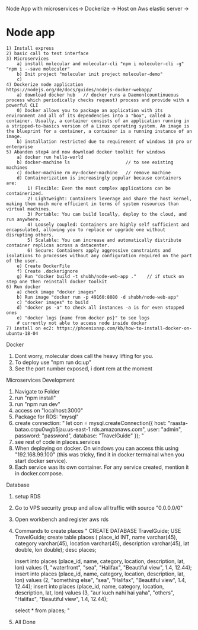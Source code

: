 Node App with microservices-> Dockerize -> Host on Aws elastic server -> 
# Node app
    1) Install express
    2) basic call to test interface
    3) Microservices 
        a) install molecular and molecular-cli "npm i moleculer-cli -g" "npm i --save moleculer"
        b) Init project "moleculer init project moleculer-demo"
        c) 
    4) Dockerize node application https://nodejs.org/de/docs/guides/nodejs-docker-webapp/
        a) download docker hub   // docker runs a Daemon(countinueous process which periodically checks request) process and provide with a powerful CLI
        0) Docker allows you to package an application with its environment and all of its dependencies into a "box", called a container. Usually, a container consists of an application running in a stripped-to-basics version of a Linux operating system. An image is the blueprint for a container, a container is a running instance of an image.
        b) installation restricted due to requirement of windows 10 pro or enterprise
    5) Abanden step4 and now download docker toolkit for windows
        a) docker run hello-world
        b) docker-machine ls                     // to see existing machines
        c) docker-machine rm my-docker-machine   // remove machine
        d) Containerization is increasingly popular because containers are:
            1) Flexible: Even the most complex applications can be containerized.
            2) Lightweight: Containers leverage and share the host kernel, making them much more efficient in terms of system resources than virtual machines.
            3) Portable: You can build locally, deploy to the cloud, and run anywhere.
            4) Loosely coupled: Containers are highly self sufficient and encapsulated, allowing you to replace or upgrade one without disrupting others.
            5) Scalable: You can increase and automatically distribute container replicas across a datacenter.
            6) Secure: Containers apply aggressive constraints and isolations to processes without any configuration required on the part of the user.
        e) Create DockerFile
        f) Create .dockerignore
        g) Run "docker build -t shubh/node-web-app ."    // if stuck on step one then reinstall docker toolkit
    6) Run docker
        a) check image "docker images"
        b) Run image "docker run -p 49160:8080 -d shubh/node-web-app"
        c) "docker images" to build
        d) "docker ps -a" to check all instances -a is for even stopped ones
        e) "docker logs {name from docker ps}" to see logs
        # currently not able to access node inside docker
    7) install on ec2: https://phoenixnap.com/kb/how-to-install-docker-on-ubuntu-18-04


Docker
1) Dont worry, molecular does call the heavy lifting for you.
2) To deploy use "npm run dc:up"
3) See the port number exposed, i dont rem at the moment


Microservices Development
1) Navigate to Folder
2) run "npm install"
3) run "npm run dev"
4) access on "localhost:3000"
5) Package for RDS: "mysql"
6) create connection: "
let con = mysql.createConnection({
	host: "raasta-batao.crpu0wgb5jau.us-east-1.rds.amazonaws.com",
	user: "admin",
	password: "password",
	database: "TravelGuide"
});
"
7) see rest of code in places.services
8) When deploying on docker. On windows you can access this using "192.168.99.100" (this was tricky, find it in docker termainal when you start docker service).
9) Each service was its own container. For any service created, mention it in docker.compose.

Database
1) setup RDS
2) Go to VPS security group and allow all traffic with source "0.0.0.0/0"
3) Open workbench and register aws rds
4) Commands to create places 
    "
    CREATE DATABASE TravelGuide;
    USE TravelGuide;
    create table places ( place_id INT, name varchar(45), category varchar(45), location varchar(45), description varchar(45), lat double, lon double);
    desc places;

    insert into places (place_id, name, category, location, description, lat, lon) values (1, "waterfront", "sea", "Halifax", "Beautiful view", 1.4, 12.44);
    insert into places (place_id, name, category, location, description, lat, lon) values (2, "something else", "sea", "Halifax", "Beautiful view", 1.4, 12.44);
    insert into places (place_id, name, category, location, description, lat, lon) values (3, "aur kuch nahi hai yaha", "others", "Halifax", "Beautiful view", 1.4, 12.44);

    select * from places;
    "
5) All Done
